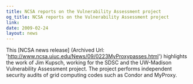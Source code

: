 ```yaml
---
title: NCSA reports on the Vulnerability Assessment project
og_title: NCSA reports on the Vulnerability Assessment project
link: 
date: 2009-02-24
layout: news
---
```


This [NCSA news release] (Archived Url: 'http://www.ncsa.uiuc.edu/News/09/0223MyProxypasses.html') highlights the work of Jim Kupsch, working for the SDSC and the UW-Madison Vulnerability Assessment project. The project performs independent security audits of grid computing codes such as Condor and MyProxy. 

